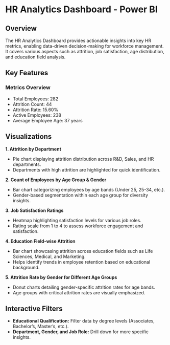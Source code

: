 # HR Analytics Dashboard - Power BI

## Overview
The HR Analytics Dashboard provides actionable insights into key HR metrics, enabling data-driven decision-making for workforce management. It covers various aspects such as attrition, job satisfaction, age distribution, and education field analysis.

## Key Features
### Metrics Overview
* Total Employees: 282
* Attrition Count: 44
* Attrition Rate: 15.60%
* Active Employees: 238
* Average Employee Age: 37 years
  
## Visualizations
**1. Attrition by Department**

* Pie chart displaying attrition distribution across R&D, Sales, and HR departments.
* Departments with high attrition are highlighted for quick identification.

**2. Count of Employees by Age Group & Gender**

* Bar chart categorizing employees by age bands (Under 25, 25-34, etc.).
* Gender-based segmentation within each age group for diversity insights.
  
**3. Job Satisfaction Ratings**

* Heatmap highlighting satisfaction levels for various job roles.
* Rating scale from 1 to 4 to assess workforce engagement and satisfaction.
  
**4. Education Field-wise Attrition**

* Bar chart showcasing attrition across education fields such as Life Sciences, Medical, and Marketing.
* Helps identify trends in employee retention based on educational background.

**5. Attrition Rate by Gender for Different Age Groups**

* Donut charts detailing gender-specific attrition rates for age bands.
* Age groups with critical attrition rates are visually emphasized.

## Interactive Filters
* **Educational Qualification:** Filter data by degree levels (Associates, Bachelor’s, Master’s, etc.).
* **Department, Gender, and Job Role:** Drill down for more specific insights.
